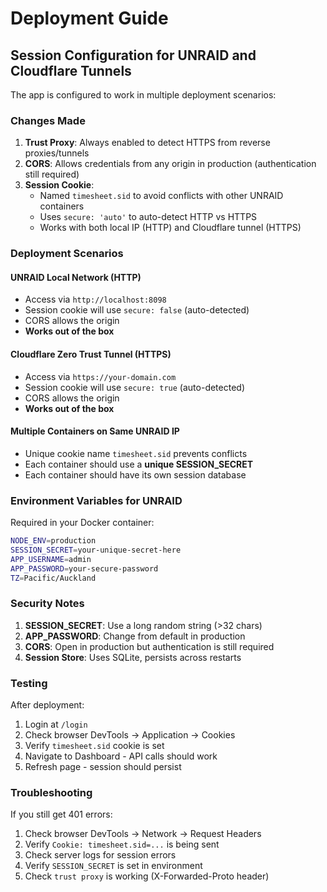 # Deployment Guide

## Session Configuration for UNRAID and Cloudflare Tunnels

The app is configured to work in multiple deployment scenarios:

### Changes Made

1. **Trust Proxy**: Always enabled to detect HTTPS from reverse proxies/tunnels
2. **CORS**: Allows credentials from any origin in production (authentication still required)
3. **Session Cookie**:
   - Named `timesheet.sid` to avoid conflicts with other UNRAID containers
   - Uses `secure: 'auto'` to auto-detect HTTP vs HTTPS
   - Works with both local IP (HTTP) and Cloudflare tunnel (HTTPS)

### Deployment Scenarios

#### UNRAID Local Network (HTTP)

- Access via `http://localhost:8098`
- Session cookie will use `secure: false` (auto-detected)
- CORS allows the origin
- **Works out of the box**

#### Cloudflare Zero Trust Tunnel (HTTPS)

- Access via `https://your-domain.com`
- Session cookie will use `secure: true` (auto-detected)
- CORS allows the origin
- **Works out of the box**

#### Multiple Containers on Same UNRAID IP

- Unique cookie name `timesheet.sid` prevents conflicts
- Each container should use a **unique SESSION_SECRET**
- Each container should have its own session database

### Environment Variables for UNRAID

Required in your Docker container:

```bash
NODE_ENV=production
SESSION_SECRET=your-unique-secret-here
APP_USERNAME=admin
APP_PASSWORD=your-secure-password
TZ=Pacific/Auckland
```

### Security Notes

1. **SESSION_SECRET**: Use a long random string (>32 chars)
2. **APP_PASSWORD**: Change from default in production
3. **CORS**: Open in production but authentication is still required
4. **Session Store**: Uses SQLite, persists across restarts

### Testing

After deployment:

1. Login at `/login`
2. Check browser DevTools → Application → Cookies
3. Verify `timesheet.sid` cookie is set
4. Navigate to Dashboard - API calls should work
5. Refresh page - session should persist

### Troubleshooting

If you still get 401 errors:

1. Check browser DevTools → Network → Request Headers
2. Verify `Cookie: timesheet.sid=...` is being sent
3. Check server logs for session errors
4. Verify `SESSION_SECRET` is set in environment
5. Check `trust proxy` is working (X-Forwarded-Proto header)
